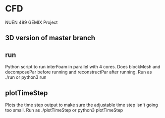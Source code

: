 # CFD
NUEN 489 GEMIX Project

## 3D version of master branch 

## run 
Python script to run interFoam in parallel with 4 cores. 
Does blockMesh and decomposePar before running and reconstructPar after running. 
Run as ./run or python3 run 

## plotTimeStep
Plots the time step output to make sure the adjustable time step isn't going too small. 
Run as ./plotTimeStep or python3 plotTimeStep 
